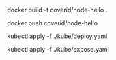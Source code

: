 docker build -t coverid/node-hello .

docker push coverid/node-hello

kubectl apply -f ./kube/deploy.yaml

kubectl apply -f ./kube/expose.yaml
